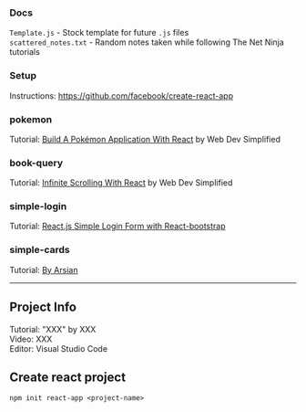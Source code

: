 ### Docs
```Template.js``` - Stock template for future ```.js``` files         
```scattered_notes.txt``` - Random notes taken while following The Net Ninja tutorials

### Setup
Instructions: https://github.com/facebook/create-react-app

### pokemon
Tutorial: [Build A Pokémon Application With React](https://youtu.be/o3ZUc7zH8BE) by Web Dev Simplified      

### book-query
Tutorial: [Infinite Scrolling With React](https://www.youtube.com/watch?v=NZKUirTtxcg) by Web Dev Simplified      

### simple-login
Tutorial: [React.js Simple Login Form with React-bootstrap](https://www.youtube.com/watch?v=9wkyXmO-p2o)

### simple-cards
Tutorial: [By Arsian](https://www.youtube.com/channel/UCe1NM6d7y7O1Q7ZKJ4lLSFw/videos)

-------------

## Project Info
Tutorial: "XXX" by XXX              
Video: XXX                
Editor: Visual Studio Code

## Create react project
```
npm init react-app <project-name>
```